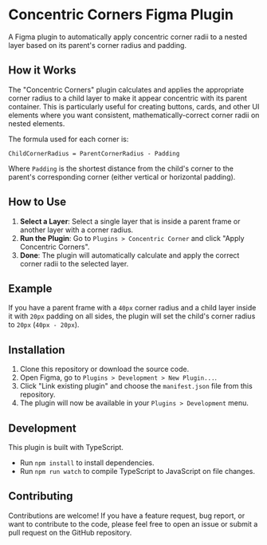 # Concentric Corners Figma Plugin

A Figma plugin to automatically apply concentric corner radii to a nested layer based on its parent's corner radius and padding.

## How it Works

The "Concentric Corners" plugin calculates and applies the appropriate corner radius to a child layer to make it appear concentric with its parent container. This is particularly useful for creating buttons, cards, and other UI elements where you want consistent, mathematically-correct corner radii on nested elements.

The formula used for each corner is:

`ChildCornerRadius = ParentCornerRadius - Padding`

Where `Padding` is the shortest distance from the child's corner to the parent's corresponding corner (either vertical or horizontal padding).

## How to Use

1.  **Select a Layer**: Select a single layer that is inside a parent frame or another layer with a corner radius.
2.  **Run the Plugin**: Go to `Plugins > Concentric Corner` and click "Apply Concentric Corners".
3.  **Done**: The plugin will automatically calculate and apply the correct corner radii to the selected layer.

## Example

If you have a parent frame with a `40px` corner radius and a child layer inside it with `20px` padding on all sides, the plugin will set the child's corner radius to `20px` (`40px - 20px`).

## Installation

1.  Clone this repository or download the source code.
2.  Open Figma, go to `Plugins > Development > New Plugin...`.
3.  Click "Link existing plugin" and choose the `manifest.json` file from this repository.
4.  The plugin will now be available in your `Plugins > Development` menu.

## Development

This plugin is built with TypeScript.

-   Run `npm install` to install dependencies.
-   Run `npm run watch` to compile TypeScript to JavaScript on file changes.

## Contributing

Contributions are welcome! If you have a feature request, bug report, or want to contribute to the code, please feel free to open an issue or submit a pull request on the GitHub repository.
